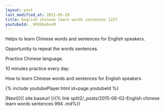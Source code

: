 ```yaml
---
layout: post
last_modified_at: 2021-03-29
title: English chinese learn words sentences 1227 
youtubeId: _VFEGhebxvM
---
```

 
 
Helps to learn Chinese words and sentences for English speakers.

Opportunitiy to repeat the words sentences. 

Practice Chinese language. 
 
10 minutes practice every day. 
 
How to learn Chinese words and sentences for English speakers 
 
{% include youtubePlayer.html id=page.youtubeId %}
 
 
[Next]({{ site.baseurl }}{% link  split2/_posts/2015-06-02-English chinese learn words sentences 994 .md%})
 
